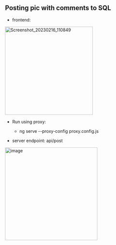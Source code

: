 ## Posting pic with comments to SQL

- frontend:
<img width="289" alt="Screenshot_20230216_110849" src="https://user-images.githubusercontent.com/86675075/219259681-fd10b49a-592e-43c5-ad2f-c3132c3931ee.png">

- Run using proxy:
    - ng serve --proxy-config proxy.config.js


- server endpoint: api/post

<img width="304" alt="image" src="https://user-images.githubusercontent.com/86675075/219259814-2630e55c-704b-4e67-8c12-a1a9dd13cae7.png">



